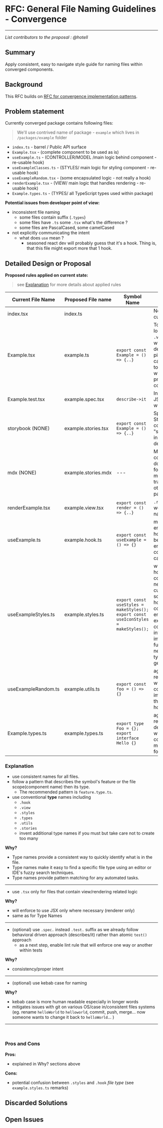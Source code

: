 # RFC: General File Naming Guidelines - Convergence

<!--
An RFC can be anything. A question, a suggestion, a plan. The purpose of this template is to give some structure to help folks write successful RFCs. However, don't feel constrained by this template; use your best judgement.

Tips for writing a successful RFC:

- Simple plain words that make your point, fancy words obfuscate
- Try to stay concise, but don't gloss over important details
- Try to write a neutral problem statement, not one that motivates your desired solution
- Remember, "Writing is thinking". It's natural to realize new ideas while writing your proposal
-->

---

_List contributors to the proposal : @hotell_

## Summary

<!-- Explain the proposed change -->

Apply consistent, easy to navigate style guide for naming files within converged components.

## Background

<!-- If there is relevant background include it here -->

This RFC builds on [RFC for convergence implementation patterns](https://github.com/microsoft/fluentui/pull/16806/files).

## Problem statement

<!--
Why are we making this change? What problem are we solving? What do we expect to gain from this?

This section is important as the motivation or problem statement is indepenent from the proposed change. Even if this RFC is not accepted this Motivation can be used for alternative solutions.

In the end, please make sure to present a neutral Problem statement, rather than one that motivates a particular solution
-->

Currently converged package contains following files:

> We'll use contrived name of package - `example` which lives in `/packages/example` folder

- `index.ts` - barrel / Public API surface
- `Example.tsx` - (complete component to be used as is)
- `useExample.ts` - (CONTROLLER/MODEL /main logic behind component - re-usable hook)
- `useExampleClasses.ts` - (STYLES/ main logic for styling component - re-usable hook)
- `useExampleRandom.tsx` - (some encapsulated logic - not really a hook)
- `renderExample.tsx` - (VIEW/ main logic that handles rendering - re-usable hook)
- `Example.types.ts` - (TYPES/ all TypeScript types used within package)

**Potential issues from developer point of view:**

- inconsistent file naming
  - some files contain suffix (`.types`)
  - some files have `.ts` some `.tsx` what's the difference ?
  - some files are PascalCased, some camelCased
- not explicitly communicating the intent
  - what does `use` mean ?
    - seasoned react dev will probably guess that it's a hook. Thing is, that this file might export more that 1 hook.

## Detailed Design or Proposal

<!-- This is the bulk of the RFC. Explain the proposal or design in enough detail for the inteded audience to understand. -->

**Proposed rules applied on current state:**

> see [Explanation](#Explanation) for more details about applied rules

| Current File Name   | Proposed File name  | Symbol Name                                                                         | Remarks                                                                                                                                                                                                                                                                                                                   |
| ------------------- | ------------------- | ----------------------------------------------------------------------------------- | ------------------------------------------------------------------------------------------------------------------------------------------------------------------------------------------------------------------------------------------------------------------------------------------------------------------------- |
| index.tsx           | index.ts            |                                                                                     | No changes from current                                                                                                                                                                                                                                                                                                   |
| Example.tsx         | example.ts          | `export const Example = () => {..}`                                                 | To enforce rendering logic only within `.view.` type file/s. TS will enforce this by default. Not extremely picky on this one, we can use `.tsx` as well to match extension with test/story - priority is to be consistent                                                                                                |
| Example.test.tsx    | example.spec.tsx    | `describe->it`                                                                      | Integration test on JSDOM level (jest) for whole component                                                                                                                                                                                                                                                                |
| storybook (NONE)    | example.stories.tsx | `export const Example = () => {..}`                                                 | Specific file type for Storybook consumption. Main "starting" point for inner loop - daily development.                                                                                                                                                                                                                   |
| mdx (NONE)          | example.stories.mdx | ---                                                                                 | Markdown(MDX) for consumer facing documentation(mainly for storybook at the moment, but can be transformed to any other tool that can parse MDX).                                                                                                                                                                         |
| renderExample.tsx   | example.view.tsx    | `export const render = () => {..}`                                                  | `.render` might work as well, to match symbol name.                                                                                                                                                                                                                                                                       |
| useExample.ts       | example.hook.ts     | `export const useExample = () => {}`                                                | main logic encapsulated under hook -> name should be the same as encapsulated component (in our case `example`)                                                                                                                                                                                                           |
| useExampleStyles.ts | example.styles.ts   | `export const useStyles = makeStyles(); export const useIconStyles = makeStyles();` | with `makeStyles` 1 to N hooks for particular component styling needs. Why we currently use a solution that provides hooks, having `.styles` could be a good enough convention to explicitly communicate the intent. (if we switch implementation in the future we wouldn't need to change the type name as it's generic) |
| useExampleRandom.ts | example.utils.ts    | `export const foo = () => {}`                                                       | aggregated set of reusable utils used within other parts of component implementation. Note there are no real react hooks!                                                                                                                                                                                                 |
| Example.types.ts    | example.types.ts    | `export type Foo = {}; export interface Hello {}`                                   | aggregated set of reusable type definitions used within other parts of component/also might be re-exported for public API surface                                                                                                                                                                                         |

### Explanation

- use consistent names for all files.
- follow a pattern that describes the symbol's feature or the file scope(component name) then its type.
  - The recommended pattern is `feature.type.ts`.
- use conventional **type** names including
  - `.hook`
  - `.view`
  - `.styles`
  - `.types`
  - `.utils`
  - `.stories`
  - invent additional type names if you must but take care not to create too many

**Why?**

- Type names provide a consistent way to quickly identify what is in the file.
- Type names make it easy to find a specific file type using an editor or IDE's fuzzy search techniques.
- Type names provide pattern matching for any automated tasks.

---

- use `.tsx` only for files that contain view/rendering related logic

**Why?**

- will enforce to use JSX only where necessary (renderer only)
- same as for Type Names

---

- (optional) use `.spec.` instead `.test.` suffix as we already follow behavioral driven approach (describes/it) rather than atomic `test()` approach
  - as a next step, enable lint rule that will enforce one way or another within tests

**Why?**

- consistency/proper intent

---

- (optional) use kebab case for naming

**Why?**

- kebab case is more human readable especially in longer words
- mitigates issues with git on various OS/case in/consistent files systems (eg. rename `helloWorld` to `helloworld`, commit, push, merge... now someone wants to change it back to `helloWorld`... )

---

<br/>

### Pros and Cons

**Pros:**

- explained in Why? sections above

**Cons:**

- potential confusion between `.styles` and `.hook` _file type_ (see `example.styles.ts` remarks)

<!-- Enumerate the pros and cons of the proposal. Make sure to think about and be clear on the cons or drawbacks of this propsoal. If there are multiple proposals include this for each. -->

## Discarded Solutions

<!-- As you enumerate possible solutions, try to keep track of the discarded ones. This should include why we discarded the solution. -->

## Open Issues

<!-- Optional section, but useful for first drafts. Use this section to track open issues on unanswered questions regarding the design or proposal.  -->
